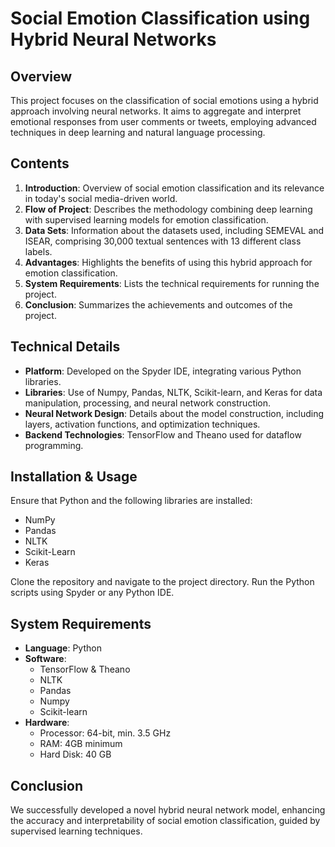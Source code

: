 # Social Emotion Classification using Hybrid Neural Networks

## Overview
This project focuses on the classification of social emotions using a hybrid approach involving neural networks. It aims to aggregate and interpret emotional responses from user comments or tweets, employing advanced techniques in deep learning and natural language processing.

## Contents
1. **Introduction**: Overview of social emotion classification and its relevance in today's social media-driven world.
2. **Flow of Project**: Describes the methodology combining deep learning with supervised learning models for emotion classification.
3. **Data Sets**: Information about the datasets used, including SEMEVAL and ISEAR, comprising 30,000 textual sentences with 13 different class labels.
4. **Advantages**: Highlights the benefits of using this hybrid approach for emotion classification.
5. **System Requirements**: Lists the technical requirements for running the project.
6. **Conclusion**: Summarizes the achievements and outcomes of the project.

## Technical Details
- **Platform**: Developed on the Spyder IDE, integrating various Python libraries.
- **Libraries**: Use of Numpy, Pandas, NLTK, Scikit-learn, and Keras for data manipulation, processing, and neural network construction.
- **Neural Network Design**: Details about the model construction, including layers, activation functions, and optimization techniques.
- **Backend Technologies**: TensorFlow and Theano used for dataflow programming.

## Installation & Usage
Ensure that Python and the following libraries are installed:
- NumPy
- Pandas
- NLTK
- Scikit-Learn
- Keras

Clone the repository and navigate to the project directory. Run the Python scripts using Spyder or any Python IDE.

## System Requirements
- **Language**: Python
- **Software**:
  - TensorFlow & Theano
  - NLTK
  - Pandas
  - Numpy
  - Scikit-learn
- **Hardware**:
  - Processor: 64-bit, min. 3.5 GHz
  - RAM: 4GB minimum
  - Hard Disk: 40 GB

## Conclusion
We successfully developed a novel hybrid neural network model, enhancing the accuracy and interpretability of social emotion classification, guided by supervised learning techniques.

